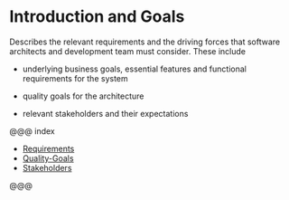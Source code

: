 Introduction and Goals
======================

Describes the relevant requirements and the driving forces that software
architects and development team must consider. These include

-   underlying business goals, essential features and functional
    requirements for the system

-   quality goals for the architecture

-   relevant stakeholders and their expectations

@@@ index

* [Requirements](requirements.md)
* [Quality-Goals](quality_goals.md)
* [Stakeholders](stakeholders.md)

@@@

